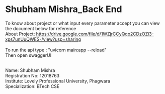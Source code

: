 # Shubham Mishra_Back End
To know about project or what input every parameter accept you can view the document below for reference<br/>
About Project: https://drive.google.com/file/d/1WZjrCCyQqo2CDzOZi3-xps7unUuQWES-/view?usp=sharing <br/><br/>
To run the api type : "uvicorn main:app --reload"<br/>
Then open swaggerUI<br/><br/>

Name: Shubham Mishra<br/>
Registration No: 12018763<br/>
Institute: Lovely Professional University, Phagwara<br/>
Specialization: BTech CSE<br/>
